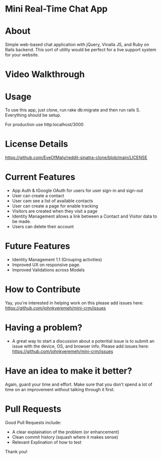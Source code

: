 # Mini Real-Time Chat App 
# About
 Simple web-based chat application with jQuery, Vinalla JS, and Ruby on Rails backend. This sort of utility would be perfect for a live support system for your website.

# Video Walkthrough


# Usage
To use this app, just clone, run rake db:migrate and then run rails S. Everything should be setup. 

For production use http:localhost/3000

# License Details
https://github.com/EveOfMaly/reddit-sinatra-clone/blob/main/LICENSE

# Current Features
- App Auth & tGoogle OAuth for users for user sign-in and sign-out
- User can create a contact
- User cam see a list of available contacts
- User can create a page for enable tracking
- Visitors are created when they visit a page 
- Identity Management allows a link between a Contact and Visitor data to be made.
- Users can delete their account

# Future Features
- Identity Management 1.1 (Grouping activities) 
- Improved UX on responsive page.
- Improved Validations across Models

# How to Contribute
Yay, you're interested in helping work on this please add issues here: https://github.com/johnkyeremeh/mini-crm/issues

# Having a problem?
- A great way to start a discussion about a potential issue is to submit an issue with the device, OS, and browser info. Please add issues here: https://github.com/johnkyeremeh/mini-crm/issues

# Have an idea to make it better?
Again, guard your time and effort. Make sure that you don't spend a lot of time on an improvement without talking through it first.

# Pull Requests
Good Pull Requests include:

   -  A clear explaination of the problem (or enhancement)
   -  Clean commit history (squash where it makes sense)
   -  Relevant Explination of how to test

Thank you!





